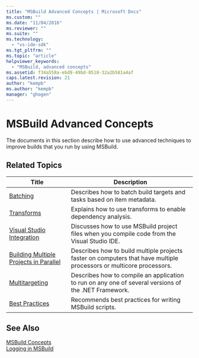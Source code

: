 ```yaml
---
title: "MSBuild Advanced Concepts | Microsoft Docs"
ms.custom: ""
ms.date: "11/04/2016"
ms.reviewer: ""
ms.suite: ""
ms.technology: 
  - "vs-ide-sdk"
ms.tgt_pltfrm: ""
ms.topic: "article"
helpviewer_keywords: 
  - "MSBuild, advanced concepts"
ms.assetid: f34a558a-ebd9-49bd-8510-32a2b581a4af
caps.latest.revision: 21
author: "kempb"
ms.author: "kempb"
manager: "ghogen"
---
```

# MSBuild Advanced Concepts
The documents in this section describe how to use advanced techniques to improve builds that you run by using MSBuild.  
  
## Related Topics  
  
|Title|Description|  
|-----------|-----------------|  
|[Batching](../msbuild/msbuild-batching.md)|Describes how to batch build targets and tasks based on item metadata.|  
|[Transforms](../msbuild/msbuild-transforms.md)|Explains how to use transforms to enable dependency analysis.|  
|[Visual Studio Integration](../msbuild/visual-studio-integration-msbuild.md)|Discusses how to use MSBuild project files when you compile code from the Visual Studio IDE.|  
|[Building Multiple Projects in Parallel](../msbuild/building-multiple-projects-in-parallel-with-msbuild.md)|Describes how to build multiple projects faster on computers that have multiple processors or multicore processors.|  
|[Multitargeting](../msbuild/msbuild-multitargeting-overview.md)|Describes how to compile an application to run on any one of several versions of the .NET Framework.|  
|[Best Practices](../msbuild/msbuild-best-practices.md)|Recommends best practices for writing MSBuild scripts.|  
  
## See Also  
 [MSBuild Concepts](../msbuild/msbuild-concepts.md)   
 [Logging in MSBuild](../msbuild/logging-in-msbuild.md)